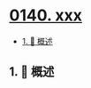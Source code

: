 # [0140. xxx](https://github.com/Tdahuyou/TNotes.leetcode/tree/main/notes/0140.%20xxx)

<!-- region:toc -->

- [1. 📝 概述](#1--概述)

<!-- endregion:toc -->

## 1. 📝 概述
